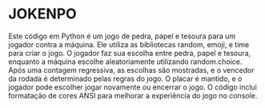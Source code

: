 # JOKENPO

Este código em Python é um jogo de pedra, papel e tesoura para um jogador contra a máquina. Ele utiliza as bibliotecas random, emoji, e time para criar o jogo. O jogador faz sua escolha entre pedra, papel e tesoura, enquanto a máquina escolhe aleatoriamente utilizando random.choice. Após uma contagem regressiva, as escolhas são mostradas, e o vencedor da rodada é determinado pelas regras do jogo. O placar é mantido, e o jogador pode escolher jogar novamente ou encerrar o jogo. O código inclui formatação de cores ANSI para melhorar a experiência do jogo no console.

